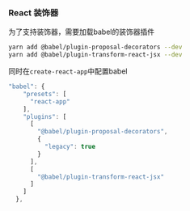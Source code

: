 ### React 装饰器
为了支持装饰器，需要加载babel的装饰器插件
```bash
yarn add @babel/plugin-proposal-decorators --dev
yarn add @babel/plugin-transform-react-jsx --dev
```
同时在`create-react-app`中配置babel
```javascript
"babel": {
    "presets": [
      "react-app"
    ],
    "plugins": [
      [
        "@babel/plugin-proposal-decorators",
        {
          "legacy": true
        }
      ],
      [
        "@babel/plugin-transform-react-jsx"
      ]
    ]
  },
```